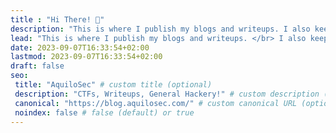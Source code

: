 ```yaml
---
title : "Hi There! 👾"
description: "This is where I publish my blogs and writeups. I also keep a collection of various lists and projects."
lead: "This is where I publish my blogs and writeups. </br> I also keep a collection of various lists and projects."
date: 2023-09-07T16:33:54+02:00
lastmod: 2023-09-07T16:33:54+02:00
draft: false
seo:
 title: "AquiloSec" # custom title (optional)
 description: "CTFs, Writeups, General Hackery!" # custom description (recommended)
 canonical: "https://blog.aquilosec.com/" # custom canonical URL (optional)
 noindex: false # false (default) or true
---
```


